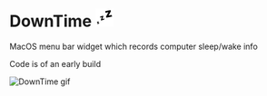 # DownTime ![DownTime logo](https://raw.githubusercontent.com/JonahU/DownTime/master/MenuWidget/MenuWidget/Assets.xcassets/statusIcon.imageset/statusIcon2x.png)

MacOS menu bar widget which records computer sleep/wake info

Code is of an early build

![DownTime gif](http://www.jonahusadi.com/misc/DownTime-example.gif)
